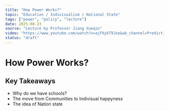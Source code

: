 ```yaml
---
title: "How Power Works?"
topic: "Education / Indivisualism / National State"
tags: ["power", "policy", "lecture"]
date: 2025-08-23
source: "Lecture by Professor Jiang Xueqin"
video: "https://www.youtube.com/watch?v=ajFXykT9Joo&ab_channel=PredictiveHistory"
status: "draft"
---
```


# How Power Works?

## Key Takeaways
- Why do we have schools?
- The move from Communities to Indivisual happyness
- The idea of Nation state
